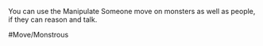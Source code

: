 You can use the Manipulate Someone move on monsters as well as people, if they can reason and talk.

 #Move/Monstrous 